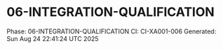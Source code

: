 # 06-INTEGRATION-QUALIFICATION
Phase: 06-INTEGRATION-QUALIFICATION
CI: CI-XA001-006
Generated: Sun Aug 24 22:41:24 UTC 2025
